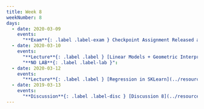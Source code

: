 ```yaml
---
title: Week 8
weekNumber: 8
days:
  - date: 2020-03-09
    events:
      "**Exam**{: .label .label-exam } Checkpoint Assignment Released at 8PM (due Mar. 10, 8PM)":
  - date: 2020-03-10
    events:
      "**Lecture**{: .label .label } [Linear Models + Geometric Interpretation](../resources/assets/lectures/lec15/LeastSquaresLinearRegression.html) ([slides](https://drive.google.com/open?id=1XYMw8vnFKFar1bGVYSrQzIH_NuOrs4dO)) ([code](http://data100.datahub.berkeley.edu/hub/user-redirect/git-sync?repo=https://github.com/DS-100/sp20&subPath=lecture/lec15/))":
      "**NO LAB**{: .label .label-lab }":
  - date: 2020-03-12
    events:
      "**Lecture**{: .label .label } [Regression in SKLearn](../resources/assets/lectures/lec16/SKLearnDemo.html) ([code](http://data100.datahub.berkeley.edu/hub/user-redirect/git-sync?repo=https://github.com/DS-100/sp20&subPath=lecture/lec16/)),  Feature Engineering ":
  - date: 2019-03-13
    events:
      "**Discussion**{: .label .label-disc } [Discussion 8](../resources/assets/discussions/disc07.pdf)":
---
```

